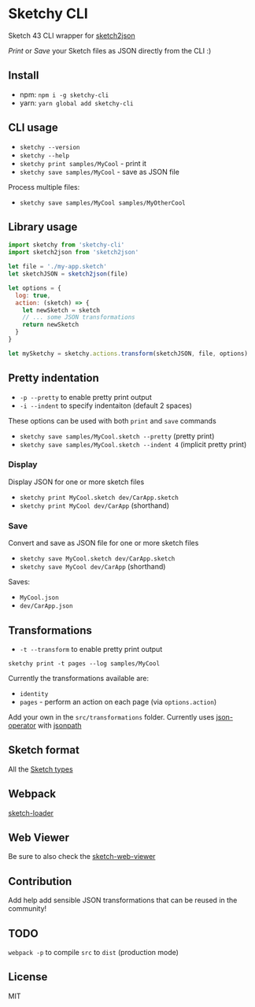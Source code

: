 # Sketchy CLI

Sketch 43 CLI wrapper for [sketch2json](https://github.com/xaviervia/sketch2json)

*Print* or *Save* your Sketch files as JSON directly from the CLI :)

## Install

* npm: `npm i -g sketchy-cli`
* yarn: `yarn global add sketchy-cli`

## CLI usage

* `sketchy --version`
* `sketchy --help`
* `sketchy print samples/MyCool` - print it
* `sketchy save samples/MyCool` - save as JSON file

Process multiple files:

* `sketchy save samples/MyCool samples/MyOtherCool`

## Library usage

```js
import sketchy from 'sketchy-cli'
import sketch2json from 'sketch2json'

let file = './my-app.sketch'
let sketchJSON = sketch2json(file)

let options = {
  log: true,
  action: (sketch) => {
    let newSketch = sketch
    // ... some JSON transformations
    return newSketch
  }
}

let mySketchy = sketchy.actions.transform(sketchJSON, file, options)
```

## Pretty indentation

* `-p --pretty` to enable pretty print output
* `-i --indent` to specify indentaiton (default 2 spaces)

These options can be used with both `print` and `save` commands

* `sketchy save samples/MyCool.sketch --pretty` (pretty print)
* `sketchy save samples/MyCool.sketch --indent 4` (implicit pretty print)

### Display

Display JSON for one or more sketch files

* `sketchy print MyCool.sketch dev/CarApp.sketch`
* `sketchy print MyCool dev/CarApp` (shorthand)


### Save

Convert and save as JSON file for one or more sketch files

* `sketchy save MyCool.sketch dev/CarApp.sketch`
* `sketchy save MyCool dev/CarApp` (shorthand)

Saves:

* `MyCool.json`
* `dev/CarApp.json`

## Transformations

* `-t --transform` to enable pretty print output

`sketchy print -t pages --log samples/MyCool`

Currently the transformations available are:

* `identity`
* `pages` - perform an action on each page (via `options.action`)

Add your own in the `src/transformations` folder.
Currently uses [json-operator](https://www.npmjs.com/package/json-operator) with [jsonpath](https://github.com/kristianmandrup/jsonpath)

## Sketch format

All the [Sketch types](https://github.com/darknoon/sketchapp-json-flow-types/blob/master/types.js)

## Webpack

[sketch-loader](https://github.com/xaviervia/sketch-loader)

## Web Viewer

Be sure to also check the [sketch-web-viewer](https://github.com/AnimaApp/sketch-web-viewer)

## Contribution

Add help add sensible JSON transformations that can be reused in the community!

## TODO

`webpack -p` to compile `src` to `dist` (production mode)

## License

MIT